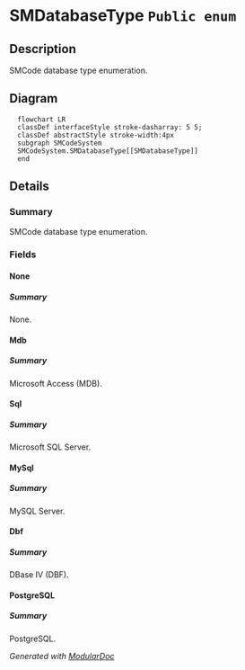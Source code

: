 # SMDatabaseType `Public enum`

## Description
SMCode database type enumeration.

## Diagram
```mermaid
  flowchart LR
  classDef interfaceStyle stroke-dasharray: 5 5;
  classDef abstractStyle stroke-width:4px
  subgraph SMCodeSystem
  SMCodeSystem.SMDatabaseType[[SMDatabaseType]]
  end
```

## Details
### Summary
SMCode database type enumeration.

### Fields
#### None
##### Summary
None.

#### Mdb
##### Summary
Microsoft Access (MDB).

#### Sql
##### Summary
Microsoft SQL Server.

#### MySql
##### Summary
MySQL Server.

#### Dbf
##### Summary
DBase IV (DBF).

#### PostgreSQL
##### Summary
PostgreSQL.

*Generated with* [*ModularDoc*](https://github.com/hailstorm75/ModularDoc)

